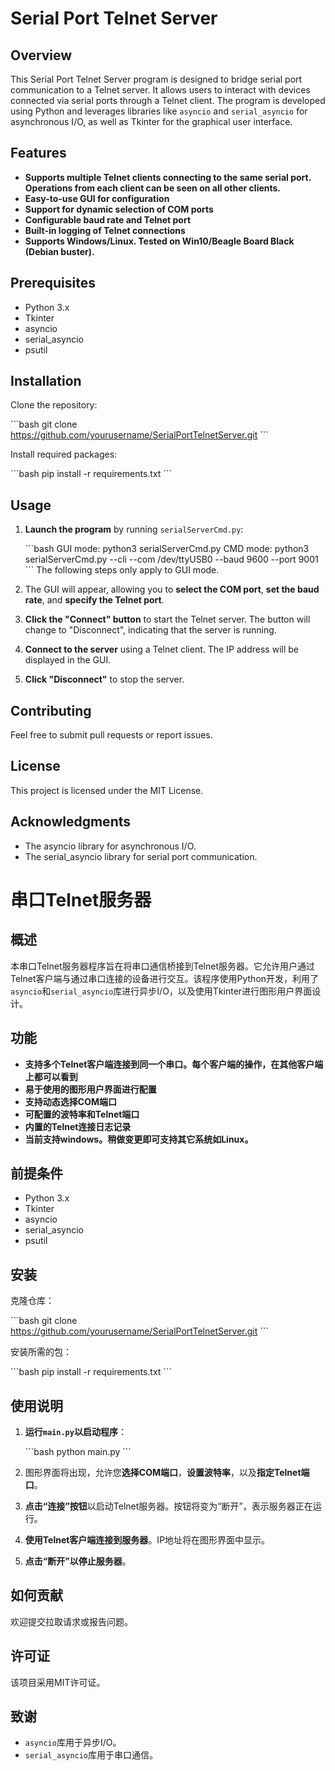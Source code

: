 # Serial Port Telnet Server

## Overview

This Serial Port Telnet Server program is designed to bridge serial port communication to a Telnet server. It allows users to interact with devices connected via serial ports through a Telnet client. The program is developed using Python and leverages libraries like `asyncio` and `serial_asyncio` for asynchronous I/O, as well as Tkinter for the graphical user interface.

## Features

- **Supports multiple Telnet clients connecting to the same serial port. Operations from each client can be seen on all other clients.**
- **Easy-to-use GUI for configuration**
- **Support for dynamic selection of COM ports**
- **Configurable baud rate and Telnet port**
- **Built-in logging of Telnet connections**
- **Supports Windows/Linux. Tested on Win10/Beagle Board Black (Debian buster).**

## Prerequisites

- Python 3.x
- Tkinter
- asyncio
- serial_asyncio
- psutil

## Installation

Clone the repository:

\```bash
git clone https://github.com/yourusername/SerialPortTelnetServer.git
\```

Install required packages:

\```bash
pip install -r requirements.txt
\```

## Usage

1. **Launch the program** by running `serialServerCmd.py`:

    \```bash
    GUI mode:
    python3 serialServerCmd.py
    CMD mode:
    python3 serialServerCmd.py --cli --com /dev/ttyUSB0 --baud 9600 --port 9001
    \```
    The following steps only apply to GUI mode.

3. The GUI will appear, allowing you to **select the COM port**, **set the baud rate**, and **specify the Telnet port**.

4. **Click the "Connect" button** to start the Telnet server. The button will change to "Disconnect", indicating that the server is running.

5. **Connect to the server** using a Telnet client. The IP address will be displayed in the GUI.

6. **Click "Disconnect"** to stop the server.

## Contributing

Feel free to submit pull requests or report issues.

## License

This project is licensed under the MIT License.

## Acknowledgments

- The asyncio library for asynchronous I/O.
- The serial_asyncio library for serial port communication.

# 串口Telnet服务器

## 概述

本串口Telnet服务器程序旨在将串口通信桥接到Telnet服务器。它允许用户通过Telnet客户端与通过串口连接的设备进行交互。该程序使用Python开发，利用了`asyncio`和`serial_asyncio`库进行异步I/O，以及使用Tkinter进行图形用户界面设计。

## 功能

- **支持多个Telnet客户端连接到同一个串口。每个客户端的操作，在其他客户端上都可以看到**
- **易于使用的图形用户界面进行配置**
- **支持动态选择COM端口**
- **可配置的波特率和Telnet端口**
- **内置的Telnet连接日志记录**
- **当前支持windows。稍做变更即可支持其它系统如Linux。**


## 前提条件

- Python 3.x
- Tkinter
- asyncio
- serial_asyncio
- psutil

## 安装

克隆仓库：

\```bash
git clone https://github.com/yourusername/SerialPortTelnetServer.git
\```

安装所需的包：

\```bash
pip install -r requirements.txt
\```

## 使用说明

1. **运行`main.py`以启动程序**：

    \```bash
    python main.py
    \```

2. 图形界面将出现，允许您**选择COM端口**，**设置波特率**，以及**指定Telnet端口**。

3. **点击“连接”按钮**以启动Telnet服务器。按钮将变为“断开”，表示服务器正在运行。

4. **使用Telnet客户端连接到服务器**。IP地址将在图形界面中显示。

5. **点击“断开”以停止服务器**。

## 如何贡献

欢迎提交拉取请求或报告问题。

## 许可证

该项目采用MIT许可证。

## 致谢

- `asyncio`库用于异步I/O。
- `serial_asyncio`库用于串口通信。

